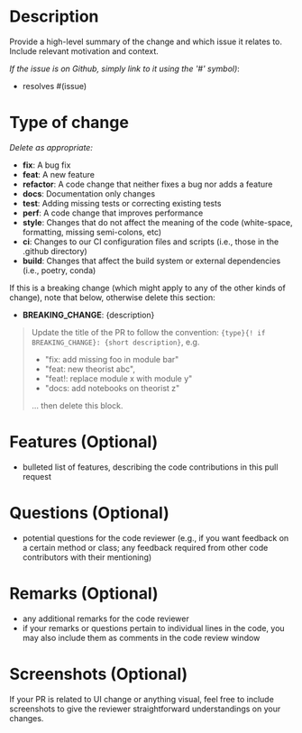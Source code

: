 # Description

Provide a high-level summary of the change and which issue it relates to. 
Include relevant motivation and context.

*If the issue is on Github, simply link to it using the '#' symbol)*:
- resolves #(issue)

# Type of change

*Delete as appropriate:*
- **fix**: A bug fix
- **feat**: A new feature
- **refactor**: A code change that neither fixes a bug nor adds a feature
- **docs**: Documentation only changes
- **test**: Adding missing tests or correcting existing tests
- **perf**: A code change that improves performance
- **style**: Changes that do not affect the meaning of the code (white-space, formatting, missing semi-colons, etc)
- **ci**: Changes to our CI configuration files and scripts (i.e., those in the .github directory)
- **build**: Changes that affect the build system or external dependencies (i.e., poetry, conda)

If this is a breaking change (which might apply to any of the other kinds of change), note that below, otherwise delete 
this section:
- **BREAKING_CHANGE**: {description}

> Update the title of the PR to follow the convention:
> `{type}{! if BREAKING_CHANGE}: {short description}`, e.g. 
> - "fix: add missing foo in module bar" 
> - "feat: new theorist abc",
> - "feat!: replace module x with module y"
> - "docs: add notebooks on theorist z" 
> 
> ... then delete this block.

# Features (Optional)
- bulleted list of features, describing the code contributions in this pull request

# Questions (Optional)
- potential questions for the code reviewer (e.g., if you want feedback on a certain method or class; any feedback required from other code contributors with their mentioning)

# Remarks (Optional)
- any additional remarks for the code reviewer
- if your remarks or questions pertain to individual lines in the code, you may also include them as comments in the code review window

# Screenshots (Optional)
If your PR is related to UI change or anything visual, feel free to include screenshots to give the reviewer straightforward understandings on your changes.
